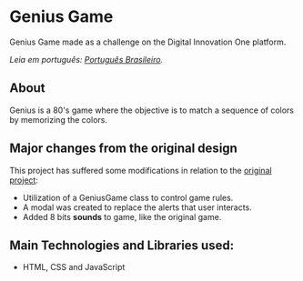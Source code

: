 # Genius Game
Genius Game made as a challenge on the Digital Innovation One platform.

*Leia em português: [Português Brasileiro](README.md).*

## About
Genius is a 80's game where the objective is to match a sequence of colors by memorizing the colors.

## Major changes from the original design
This project has suffered some modifications in relation to the [original project](https://github.com/SpruceGabriela/genesis-dio):

- Utilization of a GeniusGame class to control game rules.
- A modal was created to replace the alerts that user interacts.
- Added 8 bits **sounds** to game, like the original game.

## Main Technologies and Libraries used:
- HTML, CSS and JavaScript